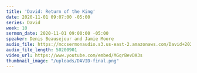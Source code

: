 ```yaml
---
title: 'David: Return of the King'
date: 2020-11-01 09:07:00 -05:00
series: David
week: 10
sermon_date: 2020-11-01 09:00:00 -05:00
speaker: Denis Beausejour and Jamie Moore
audio_file: https://mccsermonaudio.s3.us-east-2.amazonaws.com/David+2020/David+10-25-20.mp3
audio_file_length: 50200901
video_url: https://www.youtube.com/embed/MGqrBevDA3s
thumbnail_image: "/uploads/DAVID-final.png"
---
```


